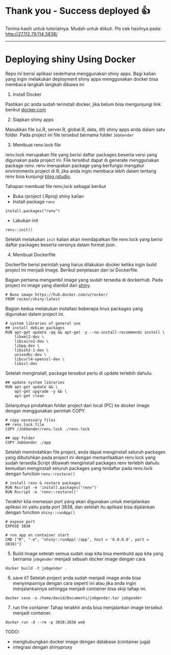 # Thank you - Success deployed :thumbsup:

Terima kasih untuk tutorialnya. Mudah untuk diikuti. Pls cek hasilnya pada: http://27.112.79.114:3838/

---------------

# Deploying shiny Using Docker

Repo ini berisi aplikasi sederhana menggunakan shiny apps. Bagi kalian yang ingin melakukan deployment shiny apps menggunakan docker bisa membaca langkah langkah dibawa ini

1. Install Docker

Pastikan pc anda sudah terinstall docker, jika belum bisa mengunjungi link berikut [docker.com](https://www.docker.com/products/docker-desktop)

2. Siapkan shiny apps

Masukkan file (ui.R, server.R, global.R, data, dll) shiny apps anda dalam satu folder. Pada project ini file tersebut bernama folder `JobGender`

3. Membuat renv.lock file

renv.lock merupakan file yang berisi daftar packages beserta versi yang digunakan pada project ini. File tersebut dapat di generate menggunakan package renv. renv merupakan package yang berfungsi mengatur environments project di R, jika anda ingin membaca lebih dalam tentang renv bisa kunjungi [blog rstudio](https://blog.rstudio.com/2019/11/06/renv-project-environments-for-r/). 

Tahapan membuat file renv,lock sebagai berikut
- Buka rproject (.Rproj) shiny kalian
- Install package `renv`
```
install.packages("renv")
```
- Lakukan init
```
renv::init()
```
Setelah melakukan `init` kalian akan mendapatkan file renv.lock yang berisi daftar packages beserta versinya dalam format json.

4. Membuat Dockerfile

Dockerfile berisi perintah yang harus dilakukan docker ketika ingin build project ini menjadi image. Berikut penjelasan dari isi Dockerfile.


Bagian pertama mengambil image yang sudah tersedia di dockerhub. Pada project ini image yang diambil dari [shiny](https://hub.docker.com/r/rocker/shiny).

```
# Base image https://hub.docker.com/u/rocker/
FROM rocker/shiny:latest
```

Bagian kedua melakukan installasi beberapa linux packages yang digunakan dalam project ini. 
```
# system libraries of general use
## install debian packages
RUN apt-get update -qq && apt-get -y --no-install-recommends install \
    libxml2-dev \
    libcairo2-dev \
    libpq-dev \
    libssh2-1-dev \
    unixodbc-dev \
    libcurl4-openssl-dev \
    libssl-dev
```

Setelah menginstall, package tersebut perlu di update terlebih dahulu. 
```
## update system libraries
RUN apt-get update && \
    apt-get upgrade -y && \
    apt-get clean
```

Selanjutnya pindahkan folder project dari local (PC) ke docker image dengan menggunakan perintah COPY.
```
# copy necessary files
## renv.lock file
COPY /JobGender/renv.lock ./renv.lock

## app folder
COPY JobGender ./app
```
Setelah memindahkan file project, anda dapat menginstall seluruh packages yang dibutuhkan pada project ini dengan memanfaatkan renv.lock yang sudah tersedia.Script dibawah menginstall packages renv terlebih dahulu kemudian menginstall seluruh packages yang terdaftar pada renv.lock dengan function `renv::restore()`

```
# install renv & restore packages
RUN Rscript -e 'install.packages("renv")'
RUN Rscript -e 'renv::restore()'
```

Terakhir kita memesan port yang akan digunakan untuk menjalankan aplikasi ini yaitu pada port 3838, dan setelah itu aplikasi bisa dijalankan dengan function `shiny::runApp()`

```
# expose port
EXPOSE 3838

# run app on container start
CMD ["R", "-e", "shiny::runApp('/app', host = '0.0.0.0', port = 3838)"]
```

5. Build Image
setelah semua sudah siap kita bisa membuild app kita yang bernama `jobgender` menjadi sebuah docker image dengan cara

```
docker build -t jobgender .
```
6. save it?
Setelah project anda sudah menjadi image anda bisa menyimpannya dengan cara seperti ini atau jika anda ingin menjalankannya sehingga menjadi container bisa skip tahap ini.
```
docker save -o /home/david/Documents/jobgender.tar jobgender
```

7. run the container
Tahap terakhir anda bisa menjalankan image tersebut menjadi container.
```
docker run -d --rm -p 3838:3838 web
```

TODO:
- menghubungkan docker image dengan database (container juga)
- integrasi dengan shinyproxy
